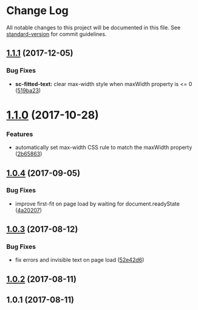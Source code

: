 # Change Log

All notable changes to this project will be documented in this file. See [standard-version](https://github.com/conventional-changelog/standard-version) for commit guidelines.

<a name="1.1.1"></a>
## [1.1.1](https://github.com/nodecg/sc-fitted-text/compare/v1.1.0...v1.1.1) (2017-12-05)


### Bug Fixes

* **sc-fitted-text:** clear max-width style when maxWidth property is <= 0 ([519ba23](https://github.com/nodecg/sc-fitted-text/commit/519ba23))



<a name="1.1.0"></a>
# [1.1.0](https://github.com/nodecg/sc-fitted-text/compare/v1.0.4...v1.1.0) (2017-10-28)


### Features

* automatically set max-width CSS rule to match the maxWidth property ([2b65863](https://github.com/nodecg/sc-fitted-text/commit/2b65863))



<a name="1.0.4"></a>
## [1.0.4](https://github.com/nodecg/sc-fitted-text/compare/v1.0.3...v1.0.4) (2017-09-05)


### Bug Fixes

* improve first-fit on page load by waiting for document.readyState ([4a20207](https://github.com/nodecg/sc-fitted-text/commit/4a20207))



<a name="1.0.3"></a>
## [1.0.3](https://github.com/nodecg/sc-fitted-text/compare/v1.0.2...v1.0.3) (2017-08-12)


### Bug Fixes

* fix errors and invisible text on page load ([52e42d6](https://github.com/nodecg/sc-fitted-text/commit/52e42d6))



<a name="1.0.2"></a>
## [1.0.2](https://github.com/nodecg/sc-fitted-text/compare/v1.0.1...v1.0.2) (2017-08-11)



<a name="1.0.1"></a>
## 1.0.1 (2017-08-11)
